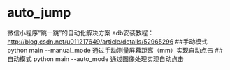 # auto_jump
微信小程序“跳一跳”的自动化解决方案
adb安装教程：http://blog.csdn.net/u011217649/article/details/52965296
##手动模式
python main --manual_mode
通过手动测量屏幕距离（mm）实现自动点击
##自动模式
python main --auto_mode
通过图像处理实现自动点击
